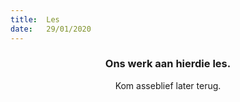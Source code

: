 ```yaml
---
title:  Les
date:   29/01/2020
---
```


### <center>Ons werk aan hierdie les.</center>
<center>Kom asseblief later terug.</center>